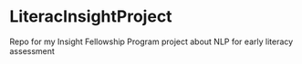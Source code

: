 # LiteracInsightProject
Repo for my Insight Fellowship Program project about NLP for early literacy assessment
